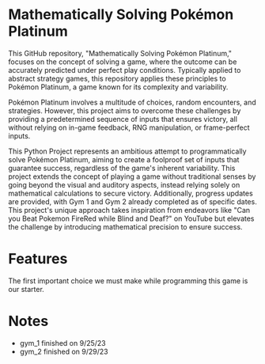 # Mathematically Solving Pokémon Platinum
This GitHub repository, "Mathematically Solving Pokémon Platinum," focuses on the concept of solving a game, where the outcome can be accurately predicted under perfect play conditions. Typically applied to abstract strategy games, this repository applies these principles to Pokémon Platinum, a game known for its complexity and variability.

Pokémon Platinum involves a multitude of choices, random encounters, and strategies. However, this project aims to overcome these challenges by providing a predetermined sequence of inputs that ensures victory, all without relying on in-game feedback, RNG manipulation, or frame-perfect inputs.

This Python Project represents an ambitious attempt to programmatically solve Pokémon Platinum, aiming to create a foolproof set of inputs that guarantee success, regardless of the game's inherent variability. This project extends the concept of playing a game without traditional senses by going beyond the visual and auditory aspects, instead relying solely on mathematical calculations to secure victory. Additionally, progress updates are provided, with Gym 1 and Gym 2 already completed as of specific dates. This project's unique approach takes inspiration from endeavors like "Can you Beat Pokemon FireRed while Blind and Deaf?" on YouTube but elevates the challenge by introducing mathematical precision to ensure success.

# Features
The first important choice we must make while programming this game is our starter.

# Notes
- gym_1 finished on 9/25/23
- gym_2 finished on 9/29/23



